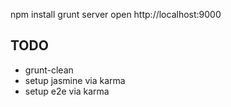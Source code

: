 npm install
grunt server
open http://localhost:9000

## TODO

* grunt-clean
* setup jasmine via karma
* setup e2e via karma
